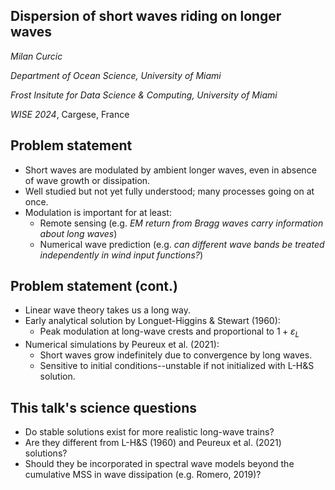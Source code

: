 <section>

# Dispersion of short waves riding on longer waves

_Milan Curcic_


_Department of Ocean Science, University of Miami_

_Frost Insitute for Data Science & Computing, University of Miami_

_WISE 2024_, Cargese, France
</section>


<section>

## Problem statement

* Short waves are modulated by ambient longer waves, even in absence of wave growth or dissipation.
* Well studied but not yet fully understood; many processes going on at once.
* Modulation is important for at least:
  - Remote sensing (e.g. *EM return from Bragg waves carry information about long waves*)
  - Numerical wave prediction (e.g. *can different wave bands be treated independently in wind input functions?*)
</section>


<section>

## Problem statement (cont.)

* Linear wave theory takes us a long way.
* Early analytical solution by Longuet-Higgins & Stewart (1960):
  - Peak modulation at long-wave crests and proportional to $1 + \varepsilon_L$
* Numerical simulations by Peureux et al. (2021):
  - Short waves grow indefinitely due to convergence by long waves.
  - Sensitive to initial conditions--unstable if not initialized with L-H&S solution.
</section>


<section>

## This talk's science questions

* Do stable solutions exist for more realistic long-wave trains?
* Are they different from L-H&S (1960) and Peureux et al. (2021) solutions?
* Should they be incorporated in spectral wave models beyond the cumulative MSS in wave dissipation (e.g. Romero, 2019)?
</section>